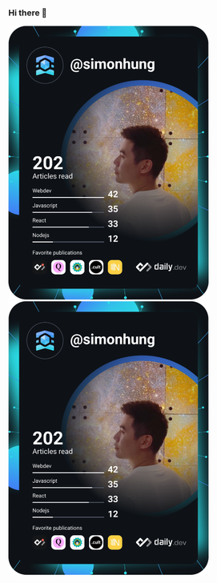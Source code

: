 ### Hi there 👋

<a href="https://app.daily.dev/simonhung"><img src="https://github.com/yihsuanhung/yihsuanhung/blob/master/devcard.svg" width="400" alt="Simon's Dev Card"/></a>
<a href="https://app.daily.dev/DailyDevTips"><img src="https://github.com/yihsuanhung/yihsuanhung/blob/master/devcard.svg" width="400" alt="Chris Bongers's Dev Card"/></a>


<!--
**yihsuanhung/yihsuanhung** is a ✨ _special_ ✨ repository because its `README.md` (this file) appears on your GitHub profile.

Here are some ideas to get you started:

- 🔭 I’m currently working on ...
- 🌱 I’m currently learning ...
- 👯 I’m looking to collaborate on ...
- 🤔 I’m looking for help with ...
- 💬 Ask me about ...
- 📫 How to reach me: ...
- 😄 Pronouns: ...
- ⚡ Fun fact: ...
-->
